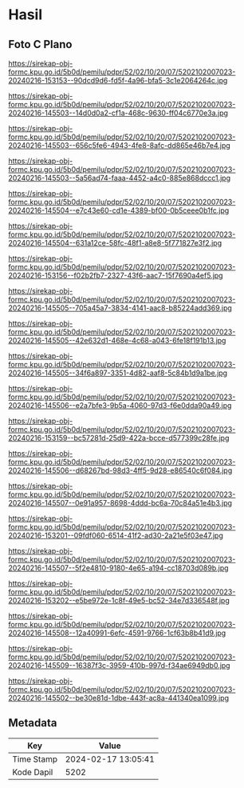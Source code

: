 # Hasil

## Foto C Plano

https://sirekap-obj-formc.kpu.go.id/5b0d/pemilu/pdpr/52/02/10/20/07/5202102007023-20240216-153153--90dcd9d6-fd5f-4a96-bfa5-3c1e2064264c.jpg

https://sirekap-obj-formc.kpu.go.id/5b0d/pemilu/pdpr/52/02/10/20/07/5202102007023-20240216-145503--14d0d0a2-cf1a-468c-9630-ff04c6770e3a.jpg

https://sirekap-obj-formc.kpu.go.id/5b0d/pemilu/pdpr/52/02/10/20/07/5202102007023-20240216-145503--656c5fe6-4943-4fe8-8afc-dd865e46b7e4.jpg

https://sirekap-obj-formc.kpu.go.id/5b0d/pemilu/pdpr/52/02/10/20/07/5202102007023-20240216-145503--5a56ad74-faaa-4452-a4c0-885e868dccc1.jpg

https://sirekap-obj-formc.kpu.go.id/5b0d/pemilu/pdpr/52/02/10/20/07/5202102007023-20240216-145504--e7c43e60-cd1e-4389-bf00-0b5ceee0b1fc.jpg

https://sirekap-obj-formc.kpu.go.id/5b0d/pemilu/pdpr/52/02/10/20/07/5202102007023-20240216-145504--631a12ce-58fc-48f1-a8e8-5f771827e3f2.jpg

https://sirekap-obj-formc.kpu.go.id/5b0d/pemilu/pdpr/52/02/10/20/07/5202102007023-20240216-153156--f02b2fb7-2327-43f6-aac7-15f7690a4ef5.jpg

https://sirekap-obj-formc.kpu.go.id/5b0d/pemilu/pdpr/52/02/10/20/07/5202102007023-20240216-145505--705a45a7-3834-4141-aac8-b85224add369.jpg

https://sirekap-obj-formc.kpu.go.id/5b0d/pemilu/pdpr/52/02/10/20/07/5202102007023-20240216-145505--42e632d1-468e-4c68-a043-6fe18f191b13.jpg

https://sirekap-obj-formc.kpu.go.id/5b0d/pemilu/pdpr/52/02/10/20/07/5202102007023-20240216-145505--34f6a897-3351-4d82-aaf8-5c84b1d9a1be.jpg

https://sirekap-obj-formc.kpu.go.id/5b0d/pemilu/pdpr/52/02/10/20/07/5202102007023-20240216-145506--e2a7bfe3-9b5a-4060-97d3-f6e0dda90a49.jpg

https://sirekap-obj-formc.kpu.go.id/5b0d/pemilu/pdpr/52/02/10/20/07/5202102007023-20240216-153159--bc57281d-25d9-422a-bcce-d577399c28fe.jpg

https://sirekap-obj-formc.kpu.go.id/5b0d/pemilu/pdpr/52/02/10/20/07/5202102007023-20240216-145506--d68267bd-98d3-4ff5-9d28-e86540c6f084.jpg

https://sirekap-obj-formc.kpu.go.id/5b0d/pemilu/pdpr/52/02/10/20/07/5202102007023-20240216-145507--0e91a957-8698-4ddd-bc6a-70c84a51e4b3.jpg

https://sirekap-obj-formc.kpu.go.id/5b0d/pemilu/pdpr/52/02/10/20/07/5202102007023-20240216-153201--09fdf060-6514-41f2-ad30-2a21e5f03e47.jpg

https://sirekap-obj-formc.kpu.go.id/5b0d/pemilu/pdpr/52/02/10/20/07/5202102007023-20240216-145507--5f2e4810-9180-4e65-a194-cc18703d089b.jpg

https://sirekap-obj-formc.kpu.go.id/5b0d/pemilu/pdpr/52/02/10/20/07/5202102007023-20240216-153202--e5be972e-1c8f-49e5-bc52-34e7d336548f.jpg

https://sirekap-obj-formc.kpu.go.id/5b0d/pemilu/pdpr/52/02/10/20/07/5202102007023-20240216-145508--12a40991-6efc-4591-9766-1cf63b8b41d9.jpg

https://sirekap-obj-formc.kpu.go.id/5b0d/pemilu/pdpr/52/02/10/20/07/5202102007023-20240216-145509--16387f3c-3959-410b-997d-f34ae6949db0.jpg

https://sirekap-obj-formc.kpu.go.id/5b0d/pemilu/pdpr/52/02/10/20/07/5202102007023-20240216-145502--be30e81d-1dbe-443f-ac8a-441340ea1099.jpg


## Metadata

| Key        | Value               |
| ---------- | ------------------- |
| Time Stamp | 2024-02-17 13:05:41 |
| Kode Dapil | 5202                |



